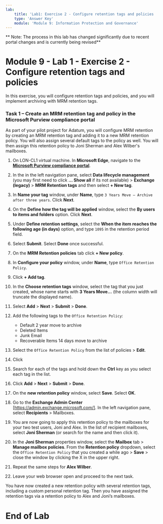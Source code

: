 ```yaml
---
lab:
    title: 'Lab1: Exercise 2 - Configure retention tags and policies   '
    type: 'Answer Key'
    module: 'Module 9: Information Protection and Governance'
---
```

** Note: The process in this lab has changed significantly due to recent portal changes and is currently being revised**

# Module 9 - Lab 1 - Exercise 2 - Configure retention tags and policies  

In this exercise, you will configure retention tags and policies, and you will implement archiving with MRM retention tags. 


### Task 1 – Create an MRM retention tag and policy in the Microsoft Purview compliance portal

As part of your pilot project for Adatum, you will configure MRM retention by creating an MRM retention tag and adding it to a new MRM retention policy. You will also assign several default tags to the policy as well. You will then assign this retention policy to Joni Sherman and Alex Wilber's mailboxes.

1. On LON-CL1 virtual machine. In **Microsoft Edge**, navigate to the [**Microsoft Purview compliance portal**](https://compliance.microsoft.com/).

1. In the in the left navigation pane, select **Data lifecycle management** (you may first need to click **… Show all** if its not available) > **Exchange (legacy)** > **MRM Retention tags** and then select **+ New tag**.

1. In **Name your tag** window, under **Name**, type `3 Years Move – Archive after three years`. Click **Next**.

1. On the **Define how the tag will be applied** window, select the **By users to items and folders** option. Click **Next**.

1. Under **Define retention settings**, select the **When the item reaches the following age (in days)** option, and type `1095` in the retention period field.

1. Select **Submit**.  Select **Done** once successful.

1. On the **MRM Retention policies** tab click **+ New policy**. 

1. In **Configure your policy** window, under **Name**, type `Office Retention Policy`.

1. Click **+ Add tag**.

1. In the **Choose retention tags** window, select the tag that you just created, whose name starts with **3 Years Move...** (the column width will truncate the displayed name).

1. Select **Add** > **Next** > **Submit** > **Done**.

1. Add the following tags to the `Office Retention Policy`:
	- Default 2 year move to archive
	- Deleted Items
	- Junk Email
	- Recoverable Items 14 days move to archive

1. Select the `Office Retention Policy` from the list of policies > **Edit**.
1. Click
1. Search for each of the tags and hold down the **Ctrl** key as you select each tag in the list.
1. Click **Add** > **Next** > **Submit** > **Done**. 

1. On the **new retention policy** window, select **Save**.  Select **OK**.

1. Go to the **Exchange Admin Center** [https://admin.exchange.microsoft.com/]. In the left navigation pane, select **Recipients** > Mailboxes.

1. You are now going to apply this retention policy to the mailboxes for your two test users, Joni and Alex. In the list of recipient mailboxes, select **Joni Sherman** (or search for the name and then click it).

1. In the **Joni Sherman** properties window, select the **Mailbox** tab > **Manage mailbox policies**. From the **Retention policy** dropdown, select the `Office Retention Policy` that you created a while ago > **Save** > close the window by clicking the X in the upper right.
1. Repeat the same steps for **Alex Wilber**.

1. Leave your web browser open and proceed to the next task.

You have now created a new retention policy with several retention tags, including a custom personal retention tag. Then you have assigned the retention tags via a retention policy to Alex and Joni’s mailboxes.

 # End of Lab